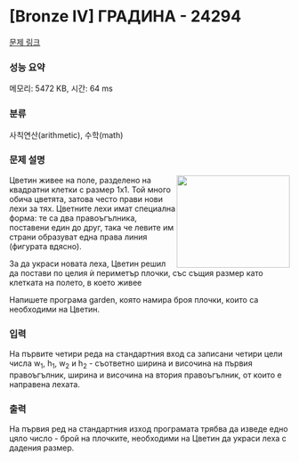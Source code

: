 # [Bronze IV] ГРАДИНА - 24294 

[문제 링크](https://www.acmicpc.net/problem/24294) 

### 성능 요약

메모리: 5472 KB, 시간: 64 ms

### 분류

사칙연산(arithmetic), 수학(math)

### 문제 설명

<p><img alt="" src="" style="width: 203px; height: 166px; float: right;">Цветин живее на поле, разделено на квадратни клетки с размер 1x1. Той много обича цветята, затова често прави нови лехи за тях. Цветните лехи имат специална форма: те са два правоъгълника, поставени един до друг, така че левите им страни образуват една права линия (фигурата вдясно).</p>

<p>За да украси новата леха, Цветин решил да постави по целия ѝ периметър плочки, със същия размер като клетката на полето, в което живее</p>

<p>Напишете програма garden, която намира броя плочки, които са необходими на Цветин.</p>

### 입력 

 <p>На първите четири реда на стандартния вход са записани четири цели числа w<sub>1</sub>, h<sub>1</sub>, w<sub>2</sub> и h<sub>2</sub> - съответно ширина и височина на първия правоъгълник, ширина и височина на втория правоъгълник, от които е направена лехата.</p>

### 출력 

 <p>На първия ред на стандартния изход програмата трябва да изведе едно цяло число - брой на плочките, необходими на Цветин да украси леха с дадения размер.</p>

